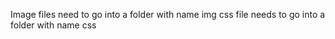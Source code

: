 Image files need to go into a folder with name img
css file needs to go into a folder with name css
